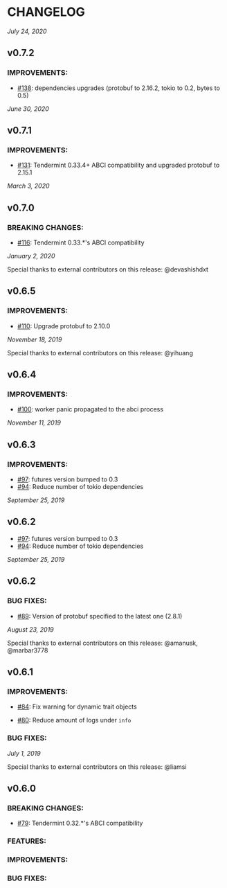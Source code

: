 # CHANGELOG

_July 24, 2020_

## v0.7.2

### IMPROVEMENTS:

- [\#138](https://github.com/tendermint/rust-abci/pull/138): dependencies upgrades (protobuf to 2.16.2, tokio to 0.2, bytes to 0.5)

_June 30, 2020_

## v0.7.1

### IMPROVEMENTS:

- [\#131](https://github.com/tendermint/rust-abci/pull/131): Tendermint 0.33.4+ ABCI compatibility and upgraded protobuf to 2.15.1

_March 3, 2020_

## v0.7.0

### BREAKING CHANGES:

- [\#116](https://github.com/tendermint/rust-abci/pull/116): Tendermint 0.33.\*'s ABCI compatibility


_January 2, 2020_

Special thanks to external contributors on this release: @devashishdxt

## v0.6.5

### IMPROVEMENTS:

- [\#110](https://github.com/tendermint/rust-abci/pull/110): Upgrade protobuf to 2.10.0

_November 18, 2019_

Special thanks to external contributors on this release: @yihuang

## v0.6.4

### IMPROVEMENTS:

- [\#100](https://github.com/tendermint/rust-abci/pull/100): worker panic propagated to the abci process

_November 11, 2019_

## v0.6.3

### IMPROVEMENTS:

- [\#97](https://github.com/tendermint/rust-abci/pull/97): futures version bumped to 0.3
- [\#94](https://github.com/tendermint/rust-abci/pull/94): Reduce number of tokio dependencies

_September 25, 2019_

## v0.6.2

- [\#97](https://github.com/tendermint/rust-abci/pull/97): futures version bumped to 0.3
- [\#94](https://github.com/tendermint/rust-abci/pull/94): Reduce number of tokio dependencies

_September 25, 2019_

## v0.6.2

### BUG FIXES:

- [\#89](https://github.com/tendermint/rust-abci/pull/89): Version of protobuf specified to the latest one (2.8.1)

_August 23, 2019_

Special thanks to external contributors on this release: @amanusk, @marbar3778

## v0.6.1

### IMPROVEMENTS:

- [\#84](https://github.com/tendermint/rust-abci/pull/84): Fix warning for dynamic trait objects

- [\#80](https://github.com/tendermint/rust-abci/pull/80): Reduce amount of logs under `info`

### BUG FIXES:

_July 1, 2019_

Special thanks to external contributors on this release: @liamsi

## v0.6.0

### BREAKING CHANGES:

- [\#79](https://github.com/tendermint/rust-abci/pull/79): Tendermint 0.32.\*'s ABCI compatibility

### FEATURES:

### IMPROVEMENTS:

### BUG FIXES:
